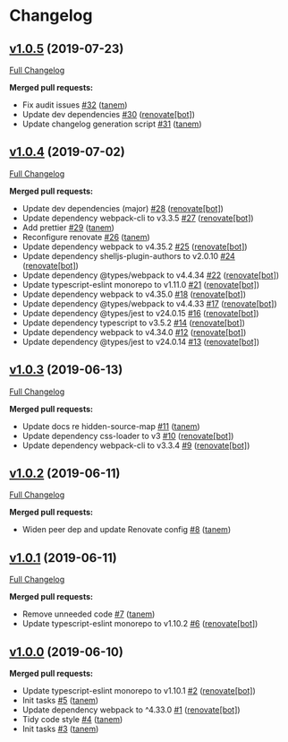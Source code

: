 # Changelog

## [v1.0.5](https://github.com/tanem/remove-source-map-url-webpack-plugin/tree/v1.0.5) (2019-07-23)
[Full Changelog](https://github.com/tanem/remove-source-map-url-webpack-plugin/compare/v1.0.4...v1.0.5)

**Merged pull requests:**

- Fix audit issues [#32](https://github.com/tanem/remove-source-map-url-webpack-plugin/pull/32) ([tanem](https://github.com/tanem))
- Update dev dependencies [#30](https://github.com/tanem/remove-source-map-url-webpack-plugin/pull/30) ([renovate[bot]](https://github.com/apps/renovate))
- Update changelog generation script [#31](https://github.com/tanem/remove-source-map-url-webpack-plugin/pull/31) ([tanem](https://github.com/tanem))

## [v1.0.4](https://github.com/tanem/remove-source-map-url-webpack-plugin/tree/v1.0.4) (2019-07-02)
[Full Changelog](https://github.com/tanem/remove-source-map-url-webpack-plugin/compare/v1.0.3...v1.0.4)

**Merged pull requests:**

- Update dev dependencies (major) [#28](https://github.com/tanem/remove-source-map-url-webpack-plugin/pull/28) ([renovate[bot]](https://github.com/apps/renovate))
- Update dependency webpack-cli to v3.3.5 [#27](https://github.com/tanem/remove-source-map-url-webpack-plugin/pull/27) ([renovate[bot]](https://github.com/apps/renovate))
- Add prettier [#29](https://github.com/tanem/remove-source-map-url-webpack-plugin/pull/29) ([tanem](https://github.com/tanem))
- Reconfigure renovate [#26](https://github.com/tanem/remove-source-map-url-webpack-plugin/pull/26) ([tanem](https://github.com/tanem))
- Update dependency webpack to v4.35.2 [#25](https://github.com/tanem/remove-source-map-url-webpack-plugin/pull/25) ([renovate[bot]](https://github.com/apps/renovate))
- Update dependency shelljs-plugin-authors to v2.0.10 [#24](https://github.com/tanem/remove-source-map-url-webpack-plugin/pull/24) ([renovate[bot]](https://github.com/apps/renovate))
- Update dependency @types/webpack to v4.4.34 [#22](https://github.com/tanem/remove-source-map-url-webpack-plugin/pull/22) ([renovate[bot]](https://github.com/apps/renovate))
- Update typescript-eslint monorepo to v1.11.0 [#21](https://github.com/tanem/remove-source-map-url-webpack-plugin/pull/21) ([renovate[bot]](https://github.com/apps/renovate))
- Update dependency webpack to v4.35.0 [#18](https://github.com/tanem/remove-source-map-url-webpack-plugin/pull/18) ([renovate[bot]](https://github.com/apps/renovate))
- Update dependency @types/webpack to v4.4.33 [#17](https://github.com/tanem/remove-source-map-url-webpack-plugin/pull/17) ([renovate[bot]](https://github.com/apps/renovate))
- Update dependency @types/jest to v24.0.15 [#16](https://github.com/tanem/remove-source-map-url-webpack-plugin/pull/16) ([renovate[bot]](https://github.com/apps/renovate))
- Update dependency typescript to v3.5.2 [#14](https://github.com/tanem/remove-source-map-url-webpack-plugin/pull/14) ([renovate[bot]](https://github.com/apps/renovate))
- Update dependency webpack to v4.34.0 [#12](https://github.com/tanem/remove-source-map-url-webpack-plugin/pull/12) ([renovate[bot]](https://github.com/apps/renovate))
- Update dependency @types/jest to v24.0.14 [#13](https://github.com/tanem/remove-source-map-url-webpack-plugin/pull/13) ([renovate[bot]](https://github.com/apps/renovate))

## [v1.0.3](https://github.com/tanem/remove-source-map-url-webpack-plugin/tree/v1.0.3) (2019-06-13)
[Full Changelog](https://github.com/tanem/remove-source-map-url-webpack-plugin/compare/v1.0.2...v1.0.3)

**Merged pull requests:**

- Update docs re hidden-source-map [#11](https://github.com/tanem/remove-source-map-url-webpack-plugin/pull/11) ([tanem](https://github.com/tanem))
- Update dependency css-loader to v3 [#10](https://github.com/tanem/remove-source-map-url-webpack-plugin/pull/10) ([renovate[bot]](https://github.com/apps/renovate))
- Update dependency webpack-cli to v3.3.4 [#9](https://github.com/tanem/remove-source-map-url-webpack-plugin/pull/9) ([renovate[bot]](https://github.com/apps/renovate))

## [v1.0.2](https://github.com/tanem/remove-source-map-url-webpack-plugin/tree/v1.0.2) (2019-06-11)
[Full Changelog](https://github.com/tanem/remove-source-map-url-webpack-plugin/compare/v1.0.1...v1.0.2)

**Merged pull requests:**

- Widen peer dep and update Renovate config [#8](https://github.com/tanem/remove-source-map-url-webpack-plugin/pull/8) ([tanem](https://github.com/tanem))

## [v1.0.1](https://github.com/tanem/remove-source-map-url-webpack-plugin/tree/v1.0.1) (2019-06-11)
[Full Changelog](https://github.com/tanem/remove-source-map-url-webpack-plugin/compare/v1.0.0...v1.0.1)

**Merged pull requests:**

- Remove unneeded code [#7](https://github.com/tanem/remove-source-map-url-webpack-plugin/pull/7) ([tanem](https://github.com/tanem))
- Update typescript-eslint monorepo to v1.10.2 [#6](https://github.com/tanem/remove-source-map-url-webpack-plugin/pull/6) ([renovate[bot]](https://github.com/apps/renovate))

## [v1.0.0](https://github.com/tanem/remove-source-map-url-webpack-plugin/tree/v1.0.0) (2019-06-10)

**Merged pull requests:**

- Update typescript-eslint monorepo to v1.10.1 [#2](https://github.com/tanem/remove-source-map-url-webpack-plugin/pull/2) ([renovate[bot]](https://github.com/apps/renovate))
- Init tasks [#5](https://github.com/tanem/remove-source-map-url-webpack-plugin/pull/5) ([tanem](https://github.com/tanem))
- Update dependency webpack to ^4.33.0 [#1](https://github.com/tanem/remove-source-map-url-webpack-plugin/pull/1) ([renovate[bot]](https://github.com/apps/renovate))
- Tidy code style [#4](https://github.com/tanem/remove-source-map-url-webpack-plugin/pull/4) ([tanem](https://github.com/tanem))
- Init tasks [#3](https://github.com/tanem/remove-source-map-url-webpack-plugin/pull/3) ([tanem](https://github.com/tanem))
